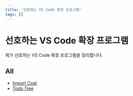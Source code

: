 ```yaml
---
title: '선호하는 VS Code 확장 프로그램'
tags: []
---
```


# 선호하는 VS Code 확장 프로그램

제가 선호하는 VS Code 확장 프로그램을 정리합니다.

## All

* [Import Cost](https://marketplace.visualstudio.com/items?itemName=wix.vscode-import-cost)
* [Todo Tree](https://marketplace.visualstudio.com/items?itemName=Gruntfuggly.todo-tree)
